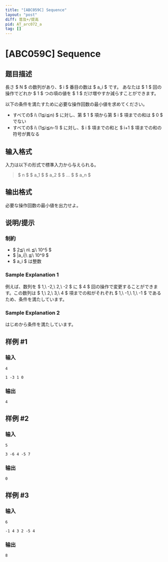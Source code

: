 ```yaml
---
title: "[ABC059C] Sequence"
layout: "post"
diff: 普及+/提高
pid: AT_arc072_a
tag: []
---
```


# [ABC059C] Sequence

## 题目描述

[problemUrl]: https://atcoder.jp/contests/abc059/tasks/arc072_a

長さ $ N $ の数列があり、$ i $ 番目の数は $ a_i $ です。 あなたは $ 1 $ 回の操作でどれか $ 1 $ つの項の値を $ 1 $ だけ増やすか減らすことができます。

以下の条件を満たすために必要な操作回数の最小値を求めてください。

- すべての$ i\ (1≦i≦n) $ に対し、第 $ 1 $ 項から第 $ i $ 項までの和は $ 0 $ でない
- すべての$ i\ (1≦i≦n-1) $ に対し、$ i $ 項までの和と $ i+1 $ 項までの和の符号が異なる

## 输入格式

入力は以下の形式で標準入力から与えられる。

> $ n $ $ a_1 $ $ a_2 $ $ ... $ $ a_n $

## 输出格式

必要な操作回数の最小値を出力せよ。

## 说明/提示

### 制約

- $ 2≦\ n\ ≦\ 10^5 $
- $ |a_i|\ ≦\ 10^9 $
- $ a_i $ は整数

### Sample Explanation 1

例えば、数列を $ 1,\ -2,\ 2,\ -2 $ に $ 4 $ 回の操作で変更することができます。この数列は $ 1,\ 2,\ 3,\ 4 $ 項までの和がそれぞれ $ 1,\ -1,\ 1,\ -1 $ であるため、条件を満たしています。

### Sample Explanation 2

はじめから条件を満たしています。

## 样例 #1

### 输入

```
4
1 -3 1 0
```

### 输出

```
4
```

## 样例 #2

### 输入

```
5
3 -6 4 -5 7
```

### 输出

```
0
```

## 样例 #3

### 输入

```
6
-1 4 3 2 -5 4
```

### 输出

```
8
```

